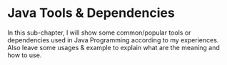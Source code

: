 # Java Tools & Dependencies
In this sub-chapter, I will show some common/popular tools or dependencies used in Java Programming according to my experiences. Also leave some usages & example to explain what are the meaning and how to use.